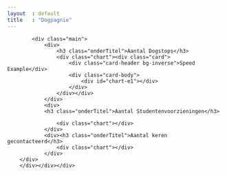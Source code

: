 ```yaml
---
layout  : default
title   : "Dogpagnie"
---
```



<div class="grid__development">
<div class="grid__container">
   <div class="grid__row">
	
			<div class="main">
				<div>
					<h3 class="onderTitel">Aantal Dogstops</h3>
					<div class="chart"><div class="card">
                        <div class="card-header bg-inverse">Speed Example</div>
                        <div class="card-body">
                            <div id="chart-e1"></div>
                        </div>
                    </div></div>
				</div>
				<div>
				<h3 class="onderTitel">Aantal Studentenvoorzieningen</h3>

					<div class="chart"></div>
				</div>
				<div><h3 class="onderTitel">Aantal keren gecontacteerd</h3>
					<div class="chart"></div>
				</div>
		</div>
		</div></div></div>
<script src="js/testmain.js"></script>
<script src="js/chartist.min.js"></script>
<script src="../dist/chartist-plugin-fill-donut.js"></script>
<script>
var chart = new Chartist.Pie('#chart-e1', {
        series: [160, 60 ],
        labels: ['', '']
    }, {
        donut: true,
        donutWidth: 20,
        startAngle: 210,
        total: 260,
        showLabel: false,
        plugins: [
            Chartist.plugins.fillDonut({
                items: [{
                    content: '<i class="fa fa-tachometer text-muted"></i>',
                    position: 'bottom',
                    offsetY : 10,
                    offsetX: -2
                }, {
                    content: '<h3>160<span class="small">mph</span></h3>'
                }]
            })
        ],
    });

    chart.on('draw', function(data) {
        if(data.type === 'slice' && data.index == 0) {
            // Get the total path length in order to use for dash array animation
            var pathLength = data.element._node.getTotalLength();

            // Set a dasharray that matches the path length as prerequisite to animate dashoffset
            data.element.attr({
                'stroke-dasharray': pathLength + 'px ' + pathLength + 'px'
            });

            // Create animation definition while also assigning an ID to the animation for later sync usage
            var animationDefinition = {
                'stroke-dashoffset': {
                    id: 'anim' + data.index,
                    dur: 1200,
                    from: -pathLength + 'px',
                    to:  '0px',
                    easing: Chartist.Svg.Easing.easeOutQuint,
                    // We need to use `fill: 'freeze'` otherwise our animation will fall back to initial (not visible)
                                fill: 'freeze'
                            }
                        };

                        // We need to set an initial value before the animation starts as we are not in guided mode which would do that for us
                        data.element.attr({
                            'stroke-dashoffset': -pathLength + 'px'
                        });

                        // We can't use guided mode as the animations need to rely on setting begin manually
                        // See http://gionkunz.github.io/chartist-js/api-documentation.html#chartistsvg-function-animate
                        data.element.animate(animationDefinition, true);
                    }
                });
        </script>